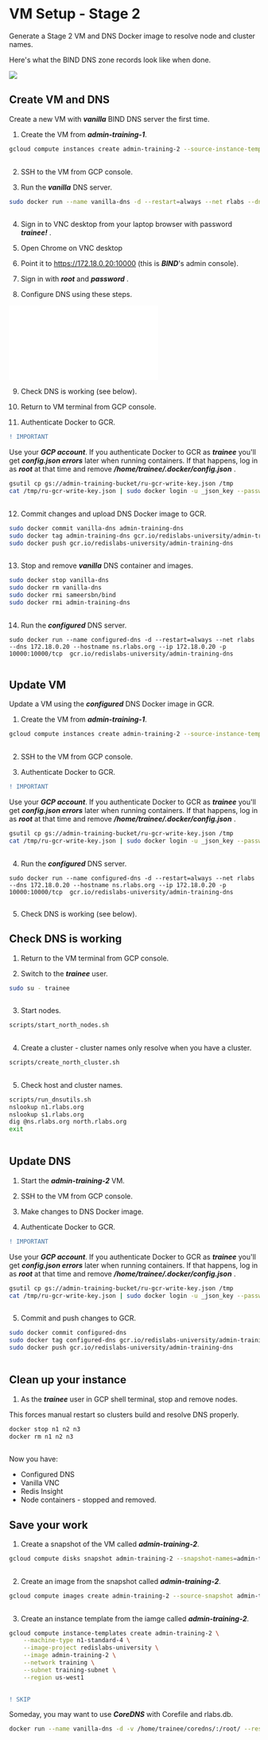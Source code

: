 # VM Setup - Stage 2

Generate a Stage 2 VM and DNS Docker image to resolve node and cluster names.

Here's what the BIND DNS zone records look like when done.

![](../images/01-DNS-zone-records-file.png)

## Create VM and DNS

Create a new VM with ***vanilla*** BIND DNS server the first time.

1. Create the VM from ***admin-training-1***.

```bash
gcloud compute instances create admin-training-2 --source-instance-template admin-training-1 --zone=us-west1-b
 
```

2. SSH to the VM from GCP console.

3. Run the ***vanilla*** DNS server.

```bash
sudo docker run --name vanilla-dns -d --restart=always --net rlabs --dns 172.18.0.20 --hostname ns.rlabs.org --ip 172.18.0.20 -p 10000:10000/tcp sameersbn/bind
 
```

4. Sign in to VNC desktop from your laptop browser with password ***trainee!*** .

5. Open Chrome on VNC desktop

6. Point it to https://172.18.0.20:10000 (this is ***BIND***'s admin console).

7. Sign in with ***root*** and ***password*** .

8. Configure DNS using these steps.

![Configure DNS](../dns-config/README.md)

9. Check DNS is working (see below).

10. Return to VM terminal from GCP console.

11. Authenticate Docker to GCR.

```diff
! IMPORTANT
```
Use your ***GCP account***. If you authenticate Docker to GCR as ***trainee*** you'll get ***config.json errors*** later when running containers. If that happens, log in as ***root*** at that time and remove ***/home/trainee/.docker/config.json*** .

```bash
gsutil cp gs://admin-training-bucket/ru-gcr-write-key.json /tmp
cat /tmp/ru-gcr-write-key.json | sudo docker login -u _json_key --password-stdin https://gcr.io
 
```

12. Commit changes and upload DNS Docker image to GCR.

```bash
sudo docker commit vanilla-dns admin-training-dns
sudo docker tag admin-training-dns gcr.io/redislabs-university/admin-training-dns
sudo docker push gcr.io/redislabs-university/admin-training-dns
 
```

13. Stop and remove ***vanilla*** DNS container and images.

```bash
sudo docker stop vanilla-dns
sudo docker rm vanilla-dns
sudo docker rmi sameersbn/bind
sudo docker rmi admin-training-dns
 
```

14. Run the ***configured*** DNS server.

```
sudo docker run --name configured-dns -d --restart=always --net rlabs --dns 172.18.0.20 --hostname ns.rlabs.org --ip 172.18.0.20 -p 10000:10000/tcp  gcr.io/redislabs-university/admin-training-dns
 
```

## Update VM

Update a VM using the ***configured*** DNS Docker image in GCR.

1. Create the VM from ***admin-training-1***.

```bash
gcloud compute instances create admin-training-2 --source-instance-template admin-training-1 --zone=us-west1-b
 
```

2. SSH to the VM from GCP console.

3. Authenticate Docker to GCR.

```diff
! IMPORTANT
```
Use your ***GCP account***. If you authenticate Docker to GCR as ***trainee*** you'll get ***config.json errors*** later when running containers. If that happens, log in as ***root*** at that time and remove ***/home/trainee/.docker/config.json*** .

```bash
gsutil cp gs://admin-training-bucket/ru-gcr-write-key.json /tmp
cat /tmp/ru-gcr-write-key.json | sudo docker login -u _json_key --password-stdin https://gcr.io
 
```

4. Run the ***configured*** DNS server.

```
sudo docker run --name configured-dns -d --restart=always --net rlabs --dns 172.18.0.20 --hostname ns.rlabs.org --ip 172.18.0.20 -p 10000:10000/tcp  gcr.io/redislabs-university/admin-training-dns
 
```

5. Check DNS is working (see below).


## Check DNS is working

1. Return to the VM terminal from GCP console.

2. Switch to the ***trainee*** user.

```bash
sudo su - trainee
 
```

3. Start nodes.

```bash
scripts/start_north_nodes.sh
 
```

4. Create a cluster - cluster names only resolve when you have a cluster.

```bash
scripts/create_north_cluster.sh
 
```

5. Check host and cluster names.

```bash
scripts/run_dnsutils.sh
nslookup n1.rlabs.org
nslookup s1.rlabs.org
dig @ns.rlabs.org north.rlabs.org
exit
 
```

## Update DNS

1. Start the ***admin-training-2*** VM.

2. SSH to the VM from GCP console.

3. Make changes to DNS Docker image.

4. Authenticate Docker to GCR.

```diff
! IMPORTANT
```
Use your ***GCP account***. If you authenticate Docker to GCR as ***trainee*** you'll get ***config.json errors*** later when running containers. If that happens, log in as ***root*** at that time and remove ***/home/trainee/.docker/config.json*** .

```bash
gsutil cp gs://admin-training-bucket/ru-gcr-write-key.json /tmp
cat /tmp/ru-gcr-write-key.json | sudo docker login -u _json_key --password-stdin https://gcr.io
 
```

5. Commit and push changes to GCR.

```bash
sudo docker commit configured-dns
sudo docker tag configured-dns gcr.io/redislabs-university/admin-training-dns
sudo docker push gcr.io/redislabs-university/admin-training-dns
 
```

## Clean up your instance

1. As the ***trainee*** user in GCP shell terminal, stop and remove nodes.

This forces manual restart so clusters build and resolve DNS properly.

```bash
docker stop n1 n2 n3
docker rm n1 n2 n3
 
```

Now you have:
- Configured DNS
- Vanilla VNC
- Redis Insight
- Node containers - stopped and removed.

## Save your work

1. Create a snapshot of the VM called ***admin-training-2***.

```bash
gcloud compute disks snapshot admin-training-2 --snapshot-names=admin-training-2 --zone=us-west1-b
 
```

2. Create an image from the snapshot called ***admin-training-2***.

```bash
gcloud compute images create admin-training-2 --source-snapshot admin-training-2 --storage-location us-west1
 
```

3. Create an instance template from the iamge called ***admin-training-2***.

```bash
gcloud compute instance-templates create admin-training-2 \
    --machine-type n1-standard-4 \
    --image-project redislabs-university \
    --image admin-training-2 \
    --network training \
    --subnet training-subnet \
    --region us-west1
 
```

```diff
! SKIP
```
Someday, you may want to use ***CoreDNS*** with Corefile and rlabs.db.

```bash
docker run --name vanilla-dns -d -v /home/trainee/coredns/:/root/ --restart=always --net rlabs --dns 172.18.0.20 --hostname ns.rlabs.org --ip 172.18.0.20  coredns/coredns -conf /root/Corefile
```
